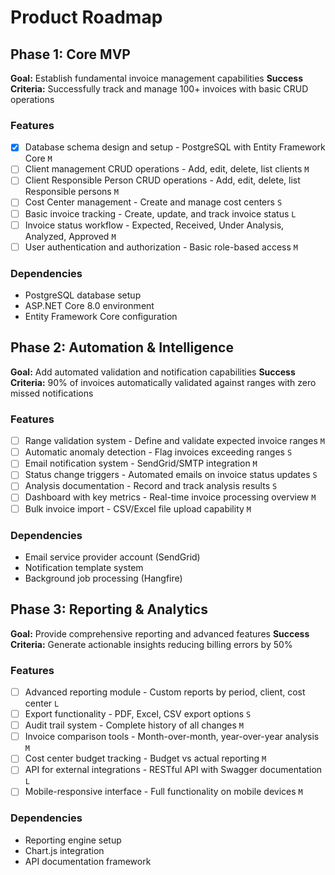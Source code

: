 # Product Roadmap

## Phase 1: Core MVP

**Goal:** Establish fundamental invoice management capabilities
**Success Criteria:** Successfully track and manage 100+ invoices with basic CRUD operations

### Features

- [x] Database schema design and setup - PostgreSQL with Entity Framework Core `M`
- [ ] Client management CRUD operations - Add, edit, delete, list clients `M`
- [ ] Client Responsible Person CRUD operations - Add, edit, delete, list Responsible persons `M`
- [ ] Cost Center management - Create and manage cost centers `S`
- [ ] Basic invoice tracking - Create, update, and track invoice status `L`
- [ ] Invoice status workflow - Expected, Received, Under Analysis, Analyzed, Approved `M`
- [ ] User authentication and authorization - Basic role-based access `M`

### Dependencies

- PostgreSQL database setup
- ASP.NET Core 8.0 environment
- Entity Framework Core configuration

## Phase 2: Automation & Intelligence

**Goal:** Add automated validation and notification capabilities
**Success Criteria:** 90% of invoices automatically validated against ranges with zero missed notifications

### Features

- [ ] Range validation system - Define and validate expected invoice ranges `M`
- [ ] Automatic anomaly detection - Flag invoices exceeding ranges `S`
- [ ] Email notification system - SendGrid/SMTP integration `M`
- [ ] Status change triggers - Automated emails on invoice status updates `S`
- [ ] Analysis documentation - Record and track analysis results `S`
- [ ] Dashboard with key metrics - Real-time invoice processing overview `M`
- [ ] Bulk invoice import - CSV/Excel file upload capability `M`

### Dependencies

- Email service provider account (SendGrid)
- Notification template system
- Background job processing (Hangfire)

## Phase 3: Reporting & Analytics

**Goal:** Provide comprehensive reporting and advanced features
**Success Criteria:** Generate actionable insights reducing billing errors by 50%

### Features

- [ ] Advanced reporting module - Custom reports by period, client, cost center `L`
- [ ] Export functionality - PDF, Excel, CSV export options `S`
- [ ] Audit trail system - Complete history of all changes `M`
- [ ] Invoice comparison tools - Month-over-month, year-over-year analysis `M`
- [ ] Cost center budget tracking - Budget vs actual reporting `M`
- [ ] API for external integrations - RESTful API with Swagger documentation `L`
- [ ] Mobile-responsive interface - Full functionality on mobile devices `M`

### Dependencies

- Reporting engine setup
- Chart.js integration
- API documentation framework